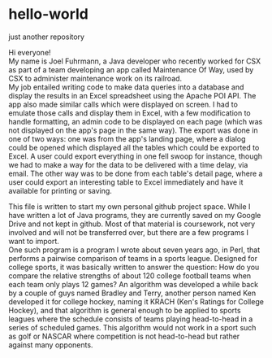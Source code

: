 # hello-world
just another repository

Hi everyone!<br>
My name is Joel Fuhrmann, a Java developer who recently worked for CSX as part of a team developing an app called Maintenance Of Way, used by CSX to administer maintenance work on its railroad.<br>
My job entailed writing code to make data queries into a database and display the results in an Excel spreadsheet using the Apache POI API. The app also made similar calls which were displayed on screen. I had to emulate those calls and display them in Excel, with a few modification to handle formatting, an admin code to be displayed on each page (which was not displayed on the app's page in the same way). The export was done in one of two ways: one was from the app's landing page, where a dialog could be opened which displayed all the tables which could be exported to Excel. A user could export everything in one fell swoop for instance, though we had to make a way for the data to be delivered with a time delay, via email. The other way was to be done from each table's detail page, where a user could export an interesting table to Excel immediately and have it available for printing or saving.

This file is written to start my own personal github project space. While I have written a lot of Java programs, they are currently saved on my Google Drive and not kept in github. Most of that material is coursework, not very involved and will not be transferred over, but there are a few programs I want to import.<br> 
One such program is a program I wrote about seven years ago, in Perl, that performs a pairwise comparison of teams in a sports league. Designed for college sports, it was basically written to answer the question: How do you compare the relative strengths of about 120 college football teams when each team only plays 12 games? An algorithm was developed a while back by a couple of guys named Bradley and Terry, another person named Ken developed it for college hockey, naming it KRACH (Ken's Ratings for College Hockey), and that algorithm is general enough to be applied to sports leagues where the schedule consists of teams playing head-to-head in a series of scheduled games. This algorithm would not work in a sport such as golf or NASCAR where competition is not head-to-head but rather against many opponents.

